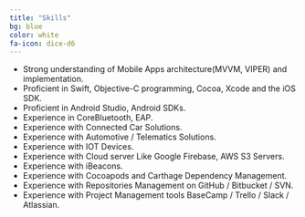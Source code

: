 ```yaml
---
title: "Skills"
bg: blue
color: white
fa-icon: dice-d6
---
```


- Strong understanding of Mobile Apps architecture(MVVM, VIPER) and implementation.
- Proficient in Swift, Objective-C programming, Cocoa, Xcode and the iOS SDK.
- Proficient in Android Studio, Android SDKs.
- Experience in CoreBluetooth, EAP.
- Experience with Connected Car Solutions.
- Experience with Automotive / Telematics Solutions.
- Experience with IOT Devices.
- Experience with Cloud server Like Google Firebase, AWS S3 Servers.
- Experience with iBeacons.
- Experience with Cocoapods and Carthage Dependency Management.
- Experience with Repositories Management on GitHub / Bitbucket / SVN.
- Experience with Project Management tools BaseCamp / Trello / Slack / Atlassian.

